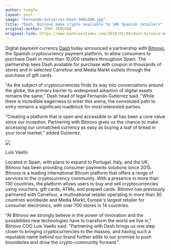 ```yaml
---
author: tungfa
layout: post
image: "Fernando-Gutierrez-Dash-300x300.jpg"
title: "Dash, Bitnovo make crypto available to 10K Spanish retailers"
original-author: TONY ZERUCHA  
original-link: https://www.banklesstimes.com/2018/01/04/dash-bitnovo-make-crypto-available-10k-spanish-retailers/
---
```


Digital payment currency [Dash](https://www.dash.org/) today announced a partnership with [Bitnovo](https://www.bitnovo.com/), the Spanish cryptocurrency payment platform, to allow consumers to purchase Dash in more than 10,000 retailers throughout Spain. The partnership sees Dash available for purchase with coupon in thousands of stores and in selected Carrefour and Media Markt outlets through the purchase of gift cards.

"As the subject of cryptocurrencies finds its way into conversations around the globe, the primary barrier to widespread adoption of digital assets remains the same," Dash head of legal Fernando Gutierrez said. "While there is incredible eagerness to enter this arena, the convoluted path to entry remains a significant roadblock for most interested parties.

"Creating a platform that is open and accessible to all has been a core value since our inception. Partnering with Bitnovo gives us the chance to make accessing our unmatched currency as easy as buying a loaf of bread in your local market," added Gutierrez.

![](https://www.banklesstimes.com/wp-content/uploads/2018/01/Luis-Vaello-BitNovo-300x300.jpg)

Luis Vaello

Located in Spain, with plans to expand to Portugal, Italy, and the UK, Bitnovo has been providing consumer payments solutions since 2015. Bitnovo is a leading international Bitcoin platform that offers a range of services to the cryptocurrency community. With a presence in more than 130 countries, the platform allows users to buy and sell cryptocurrencies using vouchers, gift cards, ATMs, and prepaid cards. Bitnovo has previously partnered with Carrefour, a multinational retailer operating in more than 30 countries worldwide and Media Markt, Europe's largest retailer for consumer electronics, with over 700 stores in 14 countries.

"At Bitnovo we strongly believe in the power of innovation and the possibilities new technologies have to transform the world we live in," Bitnovo COO Luis Vaello said. "Partnering with Dash brings us one step closer to bringing cryptocurrencies to the masses, and having such a reputable name behind our brand further adds to our promise to push boundaries and drive the crypto-community forward."
